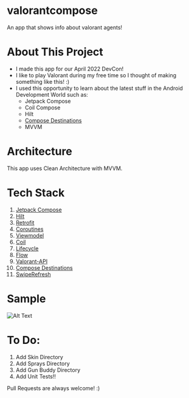# valorantcompose
An app that shows info about valorant agents! 

# About This Project
- I made this app for our April 2022 DevCon!
- I like to play Valorant during my free time so I thought of making something like this! :)
- I used this opportunity to learn about the latest stuff in the Android Development World such as:
    - Jetpack Compose
    - Coil Compose
    - Hilt
    - [Compose Destinations](https://github.com/raamcosta/compose-destinations) 
    - MVVM 

# Architecture
This app uses Clean Architecture with MVVM.

# Tech Stack
1. [Jetpack Compose](https://developer.android.com/jetpack/compose)
2. [Hilt](https://developer.android.com/training/dependency-injection/hilt-android)
3. [Retrofit](https://square.github.io/retrofit/)
4. [Coroutines](https://developer.android.com/kotlin/coroutines)
5. [Viewmodel](https://developer.android.com/topic/libraries/architecture/viewmodel)
6. [Coil](https://coil-kt.github.io/coil/compose/)
7. [Lifecycle](https://developer.android.com/jetpack/androidx/releases/lifecycle)
8. [Flow](https://developer.android.com/kotlin/flow)
9. [Valorant-API](https://dash.valorant-api.com/endpoints/agents)
10. [Compose Destinations](https://github.com/raamcosta/compose-destinations) 
11. [SwipeRefresh](https://google.github.io/accompanist/swiperefresh/)

# Sample
![Alt Text](https://i.imgur.com/k1uIk1F.gif)

# To Do:
1. Add Skin Directory
2. Add Sprays Directory
3. Add Gun Buddy Directory
4. Add Unit Tests!!

Pull Requests are always welcome! :)
